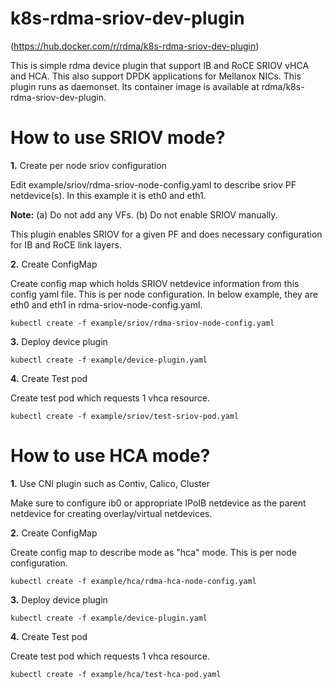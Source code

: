 # k8s-rdma-sriov-dev-plugin
(https://hub.docker.com/r/rdma/k8s-rdma-sriov-dev-plugin)

This is simple rdma device plugin that support IB and RoCE SRIOV vHCA and HCA.
This also support DPDK applications for Mellanox NICs.
This plugin runs as daemonset.
Its container image is available at rdma/k8s-rdma-sriov-dev-plugin.

# How to use SRIOV mode?

**1.** Create per node sriov configuration

Edit example/sriov/rdma-sriov-node-config.yaml to describe sriov PF netdevice(s).
In this example it is eth0 and eth1.

**Note:**
(a) Do not add any VFs.
(b) Do not enable SRIOV manually.

This plugin enables SRIOV for a given PF and does necessary configuration for IB and RoCE link layers.

**2.** Create ConfigMap

Create config map which holds SRIOV netdevice information from this config yaml
file. This is per node configuration.
In below example, they are eth0 and eth1 in rdma-sriov-node-config.yaml.

```
kubectl create -f example/sriov/rdma-sriov-node-config.yaml
```

**3.** Deploy device plugin

```
kubectl create -f example/device-plugin.yaml
```

**4.** Create Test pod

Create test pod which requests 1 vhca resource.
```
kubectl create -f example/sriov/test-sriov-pod.yaml
```

# How to use HCA mode?

**1.** Use CNI plugin such as Contiv, Calico, Cluster

Make sure to configure ib0 or appropriate IPoIB netdevice as the parent netdevice for creating overlay/virtual netdevices.

**2.** Create ConfigMap

Create config map to describe mode as "hca" mode.
This is per node configuration.

```
kubectl create -f example/hca/rdma-hca-node-config.yaml
```

**3.** Deploy device plugin

```
kubectl create -f example/device-plugin.yaml
```

**4.** Create Test pod

Create test pod which requests 1 vhca resource.
```
kubectl create -f example/hca/test-hca-pod.yaml
```